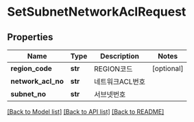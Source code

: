 # SetSubnetNetworkAclRequest

## Properties
Name | Type | Description | Notes
------------ | ------------- | ------------- | -------------
**region_code** | **str** | REGION코드 | [optional] 
**network_acl_no** | **str** | 네트워크ACL번호 | 
**subnet_no** | **str** | 서브넷번호 | 

[[Back to Model list]](../README.md#documentation-for-models) [[Back to API list]](../README.md#documentation-for-api-endpoints) [[Back to README]](../README.md)


